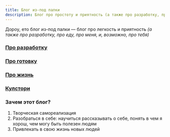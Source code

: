 ```yaml
---
title: Блог из-под палки
description: Блог про простоту и приятность (а также про разработку, про еду, про меня, и, возможно, про тебя)
---
```


<index-definition></index-definition>

<div class="mendel-card" >

Дороу, ето блог из-под палки — блог про легкость и приятность *(а также про разработку, про еду, про меня, и, возможно, про тебя)*

</div>

<div class="mendel-card">

### [Про разработку](/dev)



</div>

<div class="mendel-card">

### [Про готовку](/food)


</div>

<div class="mendel-card">

### [Про жизнь](/n)


</div>

<div class="mendel-card">

### [Кулстори](/cool-story)



</div>

<div class="mendel-card">

### Зачем этот блог? 
 
1. Творческая самореализация
2. Разобраться в себе: научиться рассказывать о себе, понять в чем я хорош, чем могу быть полезен людям
3. Привлекать в свою жизнь новых людей
 
</div>


 
